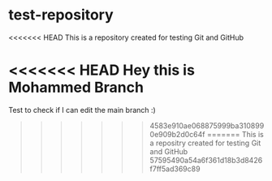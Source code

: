 # test-repository

<<<<<<< HEAD
This is a repository created for testing Git and GitHub

<<<<<<< HEAD
Hey this is Mohammed Branch 
=======
Test to check if I can edit the main branch :)
>>>>>>> 4583e910ae068875999ba3108990e909b2d0c64f
=======
This is a repositry created for testing Git and GitHub
>>>>>>> 57595490a54a6f361d18b3d8426f7ff5ad369c89
